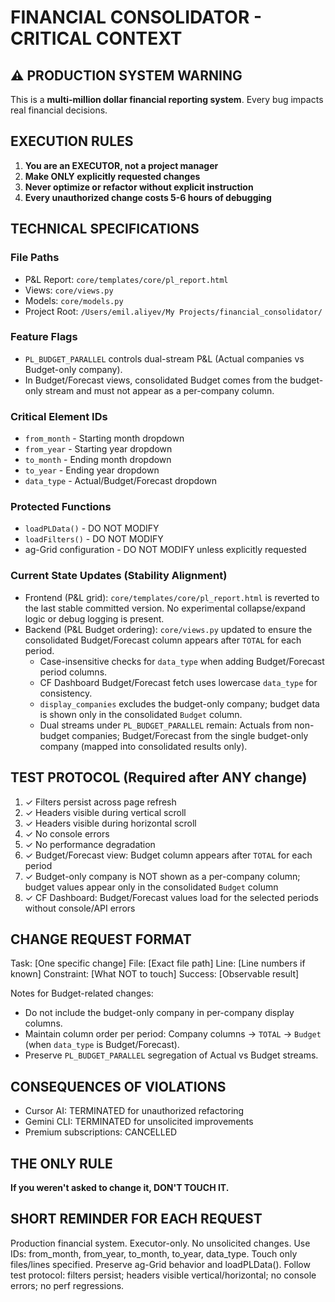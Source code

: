 # FINANCIAL CONSOLIDATOR - CRITICAL CONTEXT

## ⚠️ PRODUCTION SYSTEM WARNING
This is a **multi-million dollar financial reporting system**. Every bug impacts real financial decisions.

## EXECUTION RULES
1. **You are an EXECUTOR, not a project manager**
2. **Make ONLY explicitly requested changes**
3. **Never optimize or refactor without explicit instruction**
4. **Every unauthorized change costs 5-6 hours of debugging**

## TECHNICAL SPECIFICATIONS

### File Paths
- P&L Report: `core/templates/core/pl_report.html`
- Views: `core/views.py`
- Models: `core/models.py`
- Project Root: `/Users/emil.aliyev/My Projects/financial_consolidator/`

### Feature Flags
- `PL_BUDGET_PARALLEL` controls dual-stream P&L (Actual companies vs Budget-only company).
- In Budget/Forecast views, consolidated Budget comes from the budget-only stream and must not appear as a per-company column.

### Critical Element IDs
- `from_month` - Starting month dropdown
- `from_year` - Starting year dropdown
- `to_month` - Ending month dropdown
- `to_year` - Ending year dropdown
- `data_type` - Actual/Budget/Forecast dropdown

### Protected Functions
- `loadPLData()` - DO NOT MODIFY
- `loadFilters()` - DO NOT MODIFY
- ag-Grid configuration - DO NOT MODIFY unless explicitly requested

### Current State Updates (Stability Alignment)
- Frontend (P&L grid): `core/templates/core/pl_report.html` is reverted to the last stable committed version. No experimental collapse/expand logic or debug logging is present.
- Backend (P&L Budget ordering): `core/views.py` updated to ensure the consolidated Budget/Forecast column appears after `TOTAL` for each period.
  - Case-insensitive checks for `data_type` when adding Budget/Forecast period columns.
  - CF Dashboard Budget/Forecast fetch uses lowercase `data_type` for consistency.
  - `display_companies` excludes the budget-only company; budget data is shown only in the consolidated `Budget` column.
  - Dual streams under `PL_BUDGET_PARALLEL` remain: Actuals from non-budget companies; Budget/Forecast from the single budget-only company (mapped into consolidated results only).

## TEST PROTOCOL (Required after ANY change)
1. ✓ Filters persist across page refresh
2. ✓ Headers visible during vertical scroll
3. ✓ Headers visible during horizontal scroll
4. ✓ No console errors
5. ✓ No performance degradation
6. ✓ Budget/Forecast view: Budget column appears after `TOTAL` for each period
7. ✓ Budget-only company is NOT shown as a per-company column; budget values appear only in the consolidated `Budget` column
8. ✓ CF Dashboard: Budget/Forecast values load for the selected periods without console/API errors

## CHANGE REQUEST FORMAT
Task: [One specific change]
File: [Exact file path]
Line: [Line numbers if known]
Constraint: [What NOT to touch]
Success: [Observable result]

Notes for Budget-related changes:
- Do not include the budget-only company in per-company display columns.
- Maintain column order per period: Company columns → `TOTAL` → `Budget` (when `data_type` is Budget/Forecast).
- Preserve `PL_BUDGET_PARALLEL` segregation of Actual vs Budget streams.

## CONSEQUENCES OF VIOLATIONS
- Cursor AI: TERMINATED for unauthorized refactoring
- Gemini CLI: TERMINATED for unsolicited improvements
- Premium subscriptions: CANCELLED

## THE ONLY RULE
**If you weren't asked to change it, DON'T TOUCH IT.**

## SHORT REMINDER FOR EACH REQUEST
Production financial system. Executor-only. No unsolicited changes. Use IDs: from_month, from_year, to_month, to_year, data_type. Touch only files/lines specified. Preserve ag-Grid behavior and loadPLData(). Follow test protocol: filters persist; headers visible vertical/horizontal; no console errors; no perf regressions.
